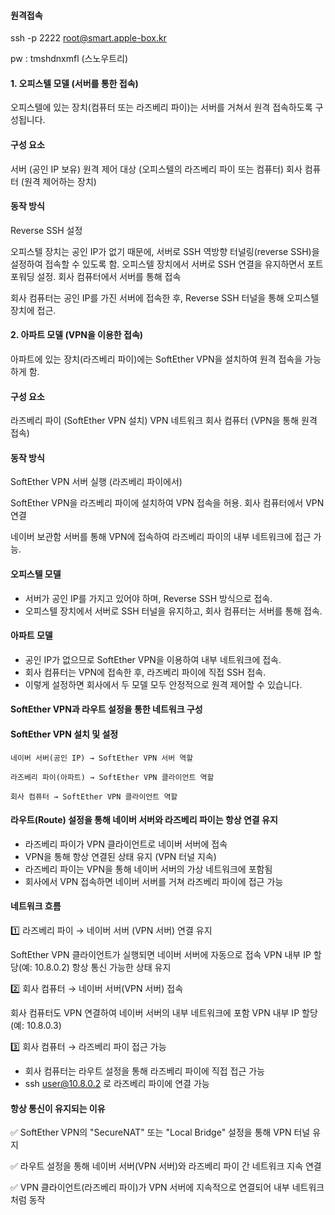 
#### 원격접속
ssh -p 2222 root@smart.apple-box.kr

pw : tmshdnxmfl (스노우트리)


#### 1. 오피스텔 모델 (서버를 통한 접속)
오피스텔에 있는 장치(컴퓨터 또는 라즈베리 파이)는 서버를 거쳐서 원격 접속하도록 구성됩니다.

#### 구성 요소
서버 (공인 IP 보유)
원격 제어 대상 (오피스텔의 라즈베리 파이 또는 컴퓨터)
회사 컴퓨터 (원격 제어하는 장치)

#### 동작 방식
Reverse SSH 설정

오피스텔 장치는 공인 IP가 없기 때문에, 서버로 SSH 역방향 터널링(reverse SSH)을 설정하여 접속할 수 있도록 함.
오피스텔 장치에서 서버로 SSH 연결을 유지하면서 포트 포워딩 설정.
회사 컴퓨터에서 서버를 통해 접속

회사 컴퓨터는 공인 IP를 가진 서버에 접속한 후, Reverse SSH 터널을 통해 오피스텔 장치에 접근.




#### 2. 아파트 모델 (VPN을 이용한 접속)
아파트에 있는 장치(라즈베리 파이)에는 SoftEther VPN을 설치하여 원격 접속을 가능하게 함.

#### 구성 요소
라즈베리 파이 (SoftEther VPN 설치)
VPN 네트워크
회사 컴퓨터 (VPN을 통해 원격 접속)

#### 동작 방식
SoftEther VPN 서버 실행 (라즈베리 파이에서)

SoftEther VPN을 라즈베리 파이에 설치하여 VPN 접속을 허용.
회사 컴퓨터에서 VPN 연결

네이버 보관함 서버를 통해 VPN에 접속하여 라즈베리 파이의 내부 네트워크에 접근 가능.



#### 오피스텔 모델

- 서버가 공인 IP를 가지고 있어야 하며, Reverse SSH 방식으로 접속.
- 오피스텔 장치에서 서버로 SSH 터널을 유지하고, 회사 컴퓨터는 서버를 통해 접속.

#### 아파트 모델

- 공인 IP가 없으므로 SoftEther VPN을 이용하여 내부 네트워크에 접속.
- 회사 컴퓨터는 VPN에 접속한 후, 라즈베리 파이에 직접 SSH 접속.
- 이렇게 설정하면 회사에서 두 모델 모두 안정적으로 원격 제어할 수 있습니다. 




#### SoftEther VPN과 라우트 설정을 통한 네트워크 구성

#### SoftEther VPN 설치 및 설정
```
네이버 서버(공인 IP) → SoftEther VPN 서버 역할

라즈베리 파이(아파트) → SoftEther VPN 클라이언트 역할

회사 컴퓨터 → SoftEther VPN 클라이언트 역할
```

#### 라우트(Route) 설정을 통해 네이버 서버와 라즈베리 파이는 항상 연결 유지

- 라즈베리 파이가 VPN 클라이언트로 네이버 서버에 접속
- VPN을 통해 항상 연결된 상태 유지 (VPN 터널 지속)
- 라즈베리 파이는 VPN을 통해 네이버 서버의 가상 네트워크에 포함됨
- 회사에서 VPN 접속하면 네이버 서버를 거쳐 라즈베리 파이에 접근 가능


#### 네트워크 흐름

1️⃣ 라즈베리 파이 → 네이버 서버 (VPN 서버) 연결 유지

SoftEther VPN 클라이언트가 실행되면 네이버 서버에 자동으로 접속
VPN 내부 IP 할당(예: 10.8.0.2)
항상 통신 가능한 상태 유지

2️⃣ 회사 컴퓨터 → 네이버 서버(VPN 서버) 접속

회사 컴퓨터도 VPN 연결하여 네이버 서버의 내부 네트워크에 포함
VPN 내부 IP 할당(예: 10.8.0.3)

3️⃣ 회사 컴퓨터 → 라즈베리 파이 접근 가능

- 회사 컴퓨터는 라우트 설정을 통해 라즈베리 파이에 직접 접근 가능
- ssh user@10.8.0.2 로 라즈베리 파이에 연결 가능

#### 항상 통신이 유지되는 이유

✅ SoftEther VPN의 "SecureNAT" 또는 "Local Bridge" 설정을 통해 VPN 터널 유지

✅ 라우트 설정을 통해 네이버 서버(VPN 서버)와 라즈베리 파이 간 네트워크 지속 연결

✅ VPN 클라이언트(라즈베리 파이)가 VPN 서버에 지속적으로 연결되어 내부 네트워크처럼 동작

